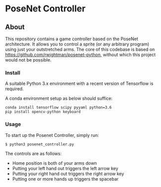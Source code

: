 # PoseNet Controller

## About
This repository contains a game controller based on the PoseNet architecture. It allows you to control a sprite (or any arbitrary program) using just your outstretched arms. The core of this codebase is based on https://github.com/rwightman/posenet-python, without which this project would not be possible.

### Install

A suitable Python 3.x environment with a recent version of Tensorflow is required.

A conda environment setup as below should suffice: 
```
conda install tensorflow scipy pyyaml python=3.6
pip install opencv-python keyboard
```

### Usage

To start up the Posenet Controller, simply run:
```
$ python3 posenet_controller.py
```

The controls are as follows:
* Home position is both of your arms down
* Putting your left hand out triggers the left arrow key
* Putting your right hand out triggers the right arrow key
* Putting one or more hands up triggers the spacebar
